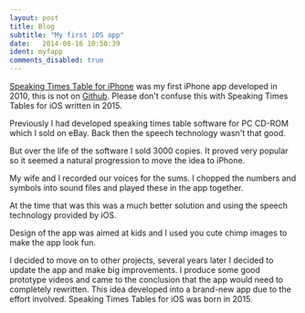 ```yaml
---
layout: post
title: Blog
subtitle: "My first iOS app"
date:   2014-08-16 10:50:39
ident: myfapp
comments_disabled: true
---
```


<a href="{{ site.baseurl }}/sttv1">Speaking Times Table for iPhone</a> was my first iPhone app developed in 2010, this is not on <a href="https://github.com/JulesMoorhouse/STTv1">Github</a>. Please don't confuse this with Speaking Times Tables for iOS written in 2015.

Previously I had developed speaking times table software for PC CD-ROM which I sold on eBay. Back then the speech technology wasn't that good.

But over the life of the software I sold 3000 copies. It proved very popular so it seemed a natural progression to move the idea to iPhone.

My wife and I recorded our voices for the sums. I chopped the numbers and symbols into sound files and played these in the app together.

At the time that was this was a much better solution and using the speech technology provided by iOS.

Design of the app was aimed at kids and I used you cute chimp images to make the app look fun.

I decided to move on to other projects, several years later I decided to update the app and make big improvements. I produce some good prototype videos and came to the conclusion that the app would need to completely rewritten. This idea developed into a brand-new app due to the effort involved. Speaking Times Tables for iOS was born in 2015.
